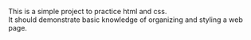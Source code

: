 This is a simple project to practice html and css.  
It should demonstrate basic knowledge of organizing and styling a web page.
